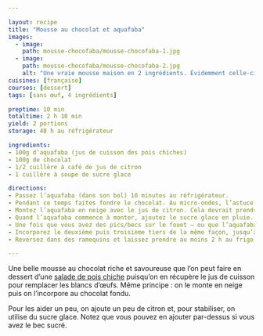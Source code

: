 ```yaml
---

layout: recipe
title: "Mousse au chocolat et aquafaba"
images:
  - image:
    path: mousse-chocofaba/mousse-chocofaba-1.jpg
  - image:
    path: mousse-chocofaba/mousse-chocofaba-2.jpg
    alt: "Une vraie mousse maison en 2 ingrédients. Évidemment celle-ci sera plus ou moins dense en fonction de votre préparation."
cuisines: [française]
courses: [dessert]
tags: [sans œuf, 4 ingrédients]

preptime: 10 min
totaltime: 2 h 10 min
yield: 2 portions
storage: 48 h au réfrigérateur

ingredients:
- 100g d’aquafaba (jus de cuisson des pois chiches)
- 100g de chocolat
- 1/2 cuillère à café de jus de citron
- 1 cuillère à soupe de sucre glace

directions:
- Passez l’aquafaba (dans son bol) 10 minutes au réfrigérateur.
- Pendant ce temps faites fondre le chocolat. Au micro-ondes, l’astuce consiste à réserver un tiers des morceaux/palets de chocolat et de faire fondre le reste par sessions de 30 secondes à puissance moyenne, en remuant à chaque fois. Ajoutez ensuite le tiers réservé et mélangez énergétiquement jusqu’à ce qu’il soit complètement fondu. À ce moment-là, le chocolat aura bien refroidi et devrait être utilisable de suite.
- Montez l’aquafaba en neige avec le jus de citron. Cela devrait prendre entre 5 et 10 minutes au batteur électrique.
- Quand l’aquafaba commence à monter, ajoutez le sucre glace en pluie. 
- Une fois que vous avez des pics/becs sur le fouet – ou que l’aquafaba ne tombe pas si vous retournez le bol –, incorporez un tiers dans le chocolat fondu. Pour incorporer, il faut bien soulever la masse et la replier sur elle-même avec une spatule/maryse. C’est normal si vous perdez un peu en volume, d’autant plus que ce premier tiers est plus ou moins sacrifié.
- Incorporez le deuxième puis troisième tiers de la même façon, jusqu’à ce que tout soit bien lisse et homogène.
- Reversez dans des ramequins et laissez prendre au moins 2 h au frigo.

---
```


Une belle mousse au chocolat riche et savoureuse que l’on peut faire en dessert d’une [salade de pois chiche](salade-pois.html) puisqu’on en récupère le jus de cuisson pour remplacer les blancs d’œufs. Même principe&nbsp;: on le monte en neige puis on l’incorpore au chocolat fondu.

Pour les aider un peu, on ajoute un peu de citron et, pour stabiliser, on utilise du sucre glace. Notez que vous pouvez en ajouter par-dessus si vous avez le bec sucré.